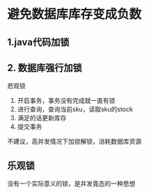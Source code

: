 # 避免数据库库存变成负数

## 1.java代码加锁

## 2. 数据库强行加锁

悲观锁

1. 开启事务，事务没有完成就一直有锁
2. 进行查询，查询当前sku，读取sku的stock
3. 满足的话更新库存
4. 提交事务

不建议，高并发情况下加锁解锁，消耗数据库资源

## 乐观锁

没有一个实际意义的锁，是并发竟态的一种思想